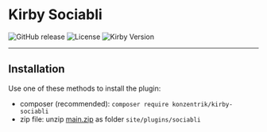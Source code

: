 # Kirby Sociabli

![GitHub release](https://img.shields.io/github/release/konzentrik/kirbySociabli.svg?maxAge=1800) ![License](https://img.shields.io/github/license/mashape/apistatus.svg) ![Kirby Version](https://img.shields.io/badge/Kirby-4%2B-black.svg)

---

## Installation

Use one of these methods to install the plugin:

-   composer (recommended): `composer require konzentrik/kirby-sociabli`
-   zip file: unzip [main.zip](https://github.com/konzentrik/kirby-sociabli/releases/latest) as folder `site/plugins/sociabli`

